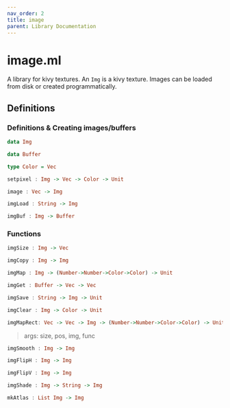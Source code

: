 ```yaml
---
nav_order: 2
title: image
parent: Library Documentation
---
```


# image.ml

A library for kivy textures. An `Img` is a kivy texture. Images can be loaded from disk or created programmatically.


## Definitions

### Definitions & Creating images/buffers

```haskell
data Img
```





```haskell
data Buffer
```





```haskell
type Color = Vec
```





```haskell
setpixel : Img -> Vec -> Color -> Unit
```





```haskell
image : Vec -> Img
```





```haskell
imgLoad : String -> Img
```





```haskell
imgBuf : Img -> Buffer
```




### Functions

```haskell
imgSize : Img -> Vec
```





```haskell
imgCopy : Img -> Img
```





```haskell
imgMap : Img -> (Number->Number->Color->Color) -> Unit
```





```haskell
imgGet : Buffer -> Vec -> Vec
```





```haskell
imgSave : String -> Img -> Unit
```





```haskell
imgClear : Img -> Color -> Unit
```





```haskell
imgMapRect: Vec -> Vec -> Img -> (Number->Number->Color->Color) -> Unit
```

> args: size, pos, img, func



```haskell
imgSmooth : Img -> Img
```





```haskell
imgFlipH : Img -> Img
```





```haskell
imgFlipV : Img -> Img
```





```haskell
imgShade : Img -> String -> Img
```





```haskell
mkAtlas : List Img -> Img
```




